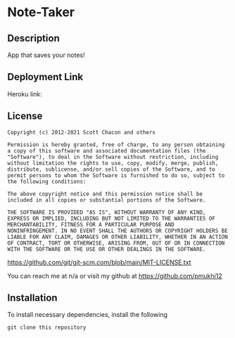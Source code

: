 # Note-Taker
  
  ## Description
  App that saves your notes! 

  ## Deployment Link
  Heroku link: 

  ## License 

  
    Copyright (c) 2012-2021 Scott Chacon and others
    
    Permission is hereby granted, free of charge, to any person obtaining
    a copy of this software and associated documentation files (the
    "Software"), to deal in the Software without restriction, including
    without limitation the rights to use, copy, modify, merge, publish,
    distribute, sublicense, and/or sell copies of the Software, and to
    permit persons to whom the Software is furnished to do so, subject to
    the following conditions:
    
    The above copyright notice and this permission notice shall be
    included in all copies or substantial portions of the Software.
    
    THE SOFTWARE IS PROVIDED "AS IS", WITHOUT WARRANTY OF ANY KIND,
    EXPRESS OR IMPLIED, INCLUDING BUT NOT LIMITED TO THE WARRANTIES OF
    MERCHANTABILITY, FITNESS FOR A PARTICULAR PURPOSE AND
    NONINFRINGEMENT. IN NO EVENT SHALL THE AUTHORS OR COPYRIGHT HOLDERS BE
    LIABLE FOR ANY CLAIM, DAMAGES OR OTHER LIABILITY, WHETHER IN AN ACTION
    OF CONTRACT, TORT OR OTHERWISE, ARISING FROM, OUT OF OR IN CONNECTION
    WITH THE SOFTWARE OR THE USE OR OTHER DEALINGS IN THE SOFTWARE.

  https://github.com/git/git-scm.com/blob/main/MIT-LICENSE.txt
  
 

  You can reach me at n/a or visit my github at https://github.com/pmukhi12

  ## Installation

  To install necessary dependencies, install the following
  ```
  git clone this repository
  ```
  

  